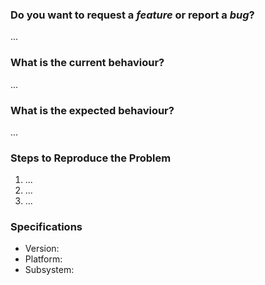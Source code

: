 ### Do you want to request a _feature_ or report a _bug_?

...

### What is the current behaviour?

...

### What is the expected behaviour?

...

### Steps to Reproduce the Problem

1.  ...
2.  ...
3.  ...

### Specifications

- Version:
- Platform:
- Subsystem:
